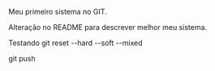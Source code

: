 Meu primeiro sistema no GIT.

Alteração no README para descrever melhor meu sistema.

Testando git reset --hard
			       --soft
			       --mixed 	

git push
